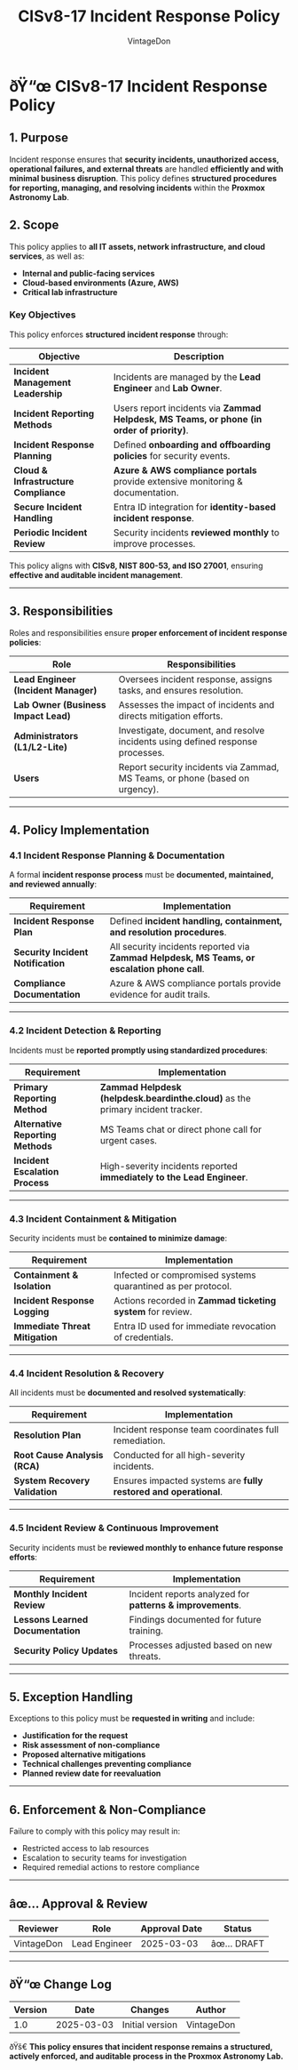 ﻿---
title: "CISv8-17 Incident Response Policy"
description: "Defines the incident response policy for the Proxmox Astronomy Lab, ensuring that security incidents are effectively identified, reported, and mitigated with minimal disruption to operations."
author: "VintageDon"
tags: ["CISv8", "Incident Response", "Security Policy", "Compliance", "Threat Management"]
category: "Compliance"
kb_type: "Policy Document"
version: "1.0"
status: "Draft"
last_updated: "2025-03-03"
---

# **ðŸ“œ CISv8-17 Incident Response Policy**

## **1. Purpose**

Incident response ensures that **security incidents, unauthorized access, operational failures, and external threats** are handled **efficiently and with minimal business disruption**. This policy defines **structured procedures for reporting, managing, and resolving incidents** within the **Proxmox Astronomy Lab**.

## **2. Scope**

This policy applies to **all IT assets, network infrastructure, and cloud services**, as well as:

- **Internal and public-facing services**
- **Cloud-based environments (Azure, AWS)**
- **Critical lab infrastructure**

### **Key Objectives**

This policy enforces **structured incident response** through:

| **Objective** | **Description** |
|--------------|----------------|
| **Incident Management Leadership** | Incidents are managed by the **Lead Engineer** and **Lab Owner**. |
| **Incident Reporting Methods** | Users report incidents via **Zammad Helpdesk, MS Teams, or phone (in order of priority)**. |
| **Incident Response Planning** | Defined **onboarding and offboarding policies** for security events. |
| **Cloud & Infrastructure Compliance** | **Azure & AWS compliance portals** provide extensive monitoring & documentation. |
| **Secure Incident Handling** | Entra ID integration for **identity-based incident response**. |
| **Periodic Incident Review** | Security incidents **reviewed monthly** to improve processes. |

This policy aligns with **CISv8, NIST 800-53, and ISO 27001**, ensuring **effective and auditable incident management**.

---

## **3. Responsibilities**

Roles and responsibilities ensure **proper enforcement of incident response policies**:

| **Role** | **Responsibilities** |
|---------|----------------------|
| **Lead Engineer (Incident Manager)** | Oversees incident response, assigns tasks, and ensures resolution. |
| **Lab Owner (Business Impact Lead)** | Assesses the impact of incidents and directs mitigation efforts. |
| **Administrators (L1/L2-Lite)** | Investigate, document, and resolve incidents using defined response processes. |
| **Users** | Report security incidents via Zammad, MS Teams, or phone (based on urgency). |

---

## **4. Policy Implementation**

### **4.1 Incident Response Planning & Documentation**

A formal **incident response process** must be **documented, maintained, and reviewed annually**:

| **Requirement** | **Implementation** |
|--------------|------------------|
| **Incident Response Plan** | Defined **incident handling, containment, and resolution procedures**. |
| **Security Incident Notification** | All security incidents reported via **Zammad Helpdesk, MS Teams, or escalation phone call**. |
| **Compliance Documentation** | Azure & AWS compliance portals provide evidence for audit trails. |

---

### **4.2 Incident Detection & Reporting**

Incidents must be **reported promptly using standardized procedures**:

| **Requirement** | **Implementation** |
|--------------|------------------|
| **Primary Reporting Method** | **Zammad Helpdesk (helpdesk.beardinthe.cloud)** as the primary incident tracker. |
| **Alternative Reporting Methods** | MS Teams chat or direct phone call for urgent cases. |
| **Incident Escalation Process** | High-severity incidents reported **immediately to the Lead Engineer**. |

---

### **4.3 Incident Containment & Mitigation**

Security incidents must be **contained to minimize damage**:

| **Requirement** | **Implementation** |
|--------------|------------------|
| **Containment & Isolation** | Infected or compromised systems quarantined as per protocol. |
| **Incident Response Logging** | Actions recorded in **Zammad ticketing system** for review. |
| **Immediate Threat Mitigation** | Entra ID used for immediate revocation of credentials. |

---

### **4.4 Incident Resolution & Recovery**

All incidents must be **documented and resolved systematically**:

| **Requirement** | **Implementation** |
|--------------|------------------|
| **Resolution Plan** | Incident response team coordinates full remediation. |
| **Root Cause Analysis (RCA)** | Conducted for all high-severity incidents. |
| **System Recovery Validation** | Ensures impacted systems are **fully restored and operational**. |

---

### **4.5 Incident Review & Continuous Improvement**

Security incidents must be **reviewed monthly to enhance future response efforts**:

| **Requirement** | **Implementation** |
|--------------|------------------|
| **Monthly Incident Review** | Incident reports analyzed for **patterns & improvements**. |
| **Lessons Learned Documentation** | Findings documented for future training. |
| **Security Policy Updates** | Processes adjusted based on new threats. |

---

## **5. Exception Handling**

Exceptions to this policy must be **requested in writing** and include:

- **Justification for the request**
- **Risk assessment of non-compliance**
- **Proposed alternative mitigations**
- **Technical challenges preventing compliance**
- **Planned review date for reevaluation**

---

## **6. Enforcement & Non-Compliance**

Failure to comply with this policy may result in:

- Restricted access to lab resources
- Escalation to security teams for investigation
- Required remedial actions to restore compliance

---

## **âœ… Approval & Review**  

| **Reviewer** | **Role** | **Approval Date** | **Status** |
|-------------|---------|------------------|------------|
| VintageDon | Lead Engineer | 2025-03-03 | âœ… DRAFT |  

---

## **ðŸ“œ Change Log**  

| **Version** | **Date** | **Changes** | **Author** |
|------------|---------|-------------|------------|
| 1.0 | 2025-03-03 | Initial version | VintageDon |

ðŸš€ **This policy ensures that incident response remains a structured, actively enforced, and auditable process in the Proxmox Astronomy Lab.**


